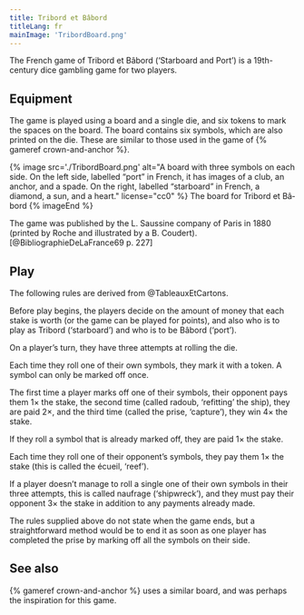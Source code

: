 ```yaml
---
title: Tribord et Bâbord
titleLang: fr
mainImage: 'TribordBoard.png'
---
```


<p class="lead">The French game of <span class="noun" lang="fr">Tribord et Bâbord</span> (‘Starboard and
Port’) is a 19th-century dice gambling game for two players.</p>

<!-- excerpt -->

## Equipment

The game is played using a board and a single die, and six tokens to mark the
spaces on the board. The board contains six symbols, which are also printed on
the die. These are similar to those used in the game of {% gameref
crown-and-anchor %}.

{% image 
    src='./TribordBoard.png'
    alt="A board with three symbols on each side. On the left side, labelled “port” in French, it has images of a club, an anchor, and a spade. On the right, labelled “starboard” in French, a diamond, a sun, and a heart."
    license="cc0" %}
The board for  <span class="noun" lang="fr">Tribord et Bâbord</span>
{% imageEnd %}

The game was published by the <span class="noun" lang="fr">L. Saussine</span> company of
Paris in 1880 (printed by <span class="noun" lang="fr">Roche</span> and illustrated by a
<span class="noun" lang="fr">B. Coudert</span>).[@BibliographieDeLaFrance69 p. 227]

## Play

The following rules are derived from @TableauxEtCartons.

Before play begins, the players decide on the amount of money that each stake is
worth (or the game can be played for points), and also who is to play as <span
lang="fr">Tribord</span> (‘starboard’) and who is to be <span
lang="fr">Bâbord</span> (‘port’).

On a player’s turn, they have three attempts at rolling the die.

Each time they roll one of their own symbols, they mark it with a token. A
symbol can only be marked off once.

The first time a player marks off one of their symbols, their opponent pays them
1× the stake, the second time (called <span lang="fr">radoub</span>, ‘refitting’
the ship), they are paid 2×, and the third time (called the <span
lang="fr">prise</span>, ‘capture’), they win 4× the stake.

If they roll a symbol that is already marked off, they are paid 1× the stake.

Each time they roll one of their opponent’s symbols, they pay them 1× the stake
(this is called the <span lang="fr">écueil</span>, ‘reef’).

If a player doesn’t manage to roll a single one of their own symbols in their
three attempts, this is called <span lang="fr">naufrage</span> (‘shipwreck’),
and they must pay their opponent 3× the stake in addition to any payments
already made.

The rules supplied above do not state when the game ends, but a straightforward
method would be to end it as soon as one player has completed the <span
lang="fr">prise</span> by marking off all the symbols on their side.

## See also

{% gameref crown-and-anchor %} uses a similar board, and was perhaps the
inspiration for this game.
